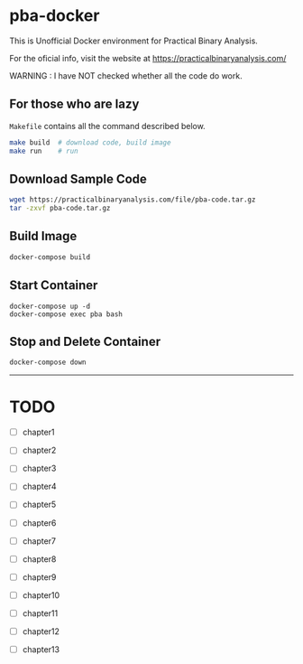 # pba-docker

This is Unofficial Docker environment for Practical Binary Analysis.

For the oficial info, visit the website at https://practicalbinaryanalysis.com/

WARNING : I have NOT checked whether all the code do work.

## For those who are lazy

`Makefile` contains all the command described below.

```sh
make build  # download code, build image
make run    # run
```

## Download Sample Code

```sh
wget https://practicalbinaryanalysis.com/file/pba-code.tar.gz
tar -zxvf pba-code.tar.gz
```

## Build Image

```sh
docker-compose build
```

## Start Container

```
docker-compose up -d
docker-compose exec pba bash
```

## Stop and Delete Container

```sh
docker-compose down
```

---

# TODO

- [ ] chapter1

- [ ] chapter2

- [ ] chapter3

- [ ] chapter4

- [ ] chapter5

- [ ] chapter6

- [ ] chapter7

- [ ] chapter8

- [ ] chapter9

- [ ] chapter10

- [ ] chapter11

- [ ] chapter12

- [ ] chapter13
